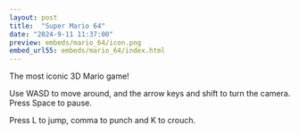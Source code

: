 ```yaml
---
layout: post
title:  "Super Mario 64"
date: "2024-9-11 11:37:00"
preview: embeds/mario_64/icon.png
embed_url55: embeds/mario_64/index.html
---
```

The most iconic 3D Mario game!

Use WASD to move around, and the arrow keys and shift to turn the camera. Press Space to pause.

Press L to jump, comma to punch and K to crouch.